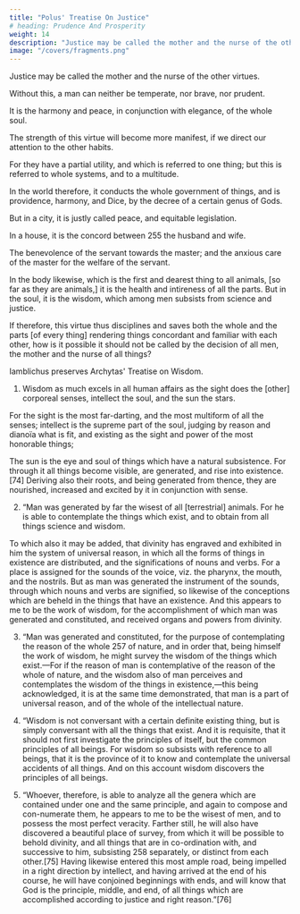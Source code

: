 ```yaml
---
title: "Polus' Treatise On Justice"
# heading: Prudence And Prosperity
weight: 14
description: "Justice may be called the mother and the nurse of the other virtues"
image: "/covers/fragments.png"
---
```



Justice may be called the mother and the nurse of the other virtues. 

Without this, a man can neither be temperate, nor brave, nor prudent. 

It is the harmony and peace, in conjunction with elegance, of the whole soul. 

The strength of this virtue will become more manifest, if we direct our attention to the other habits. 

For they have a partial utility, and which is referred to one thing; but this is referred to whole systems, and to a multitude. 

In the world therefore, it conducts the whole government of things, and is providence, harmony, and Dice, by the decree of a certain genus of Gods. 

But in a city, it is justly called peace, and equitable legislation. 

In a house, it is the concord between 255 the husband and wife.

The benevolence of the servant towards the master; and the anxious care of the master for the welfare of the servant. 

In the body likewise, which is the first and dearest thing to all animals, [so far as they are animals,] it is the health and intireness of all the parts. But in the soul, it is the wisdom, which among men subsists from science and justice. 

If therefore, this virtue thus disciplines and saves both the whole and the parts [of every thing] rendering things concordant and familiar with each other, how is it possible it should not be called by the decision of all men, the mother and the nurse of all things?

Iamblichus preserves Archytas' Treatise on Wisdom. <!--  are preserved by , in the 3rd Chapter of his Protreptics, or Exhortations to Philosophy. -->

<!-- Archytas therefore, in the beginning of his Treatise on Wisdom, exhorts to the possession of it as follows= -->

1. Wisdom as much excels in all human affairs as the sight does the [other] corporeal senses, intellect the soul, and the sun the stars. 

For the sight is the most far-darting, and the most multiform of all the senses; intellect is the supreme part of the soul, judging by reason and dianoïa what is fit, and existing as the sight and power of the most honorable things; 

The sun is the eye and soul of things which have a natural subsistence. For through it all things become visible, are generated, and rise into existence.[74] Deriving also their roots, and being generated from thence, they are nourished, increased and excited by it in conjunction with sense.


2. “Man was generated by far the wisest of all [terrestrial] animals. For he is able to contemplate the things which exist, and to obtain from all things science and wisdom. 

To which also it may be added, that divinity has engraved and exhibited in him the system of universal reason, in which all the forms of things in existence are distributed, and the significations of nouns and verbs. For a place is assigned for the sounds of the voice, viz. the pharynx, the mouth, and the nostrils. But as man was generated the instrument of the sounds, through which nouns and verbs are signified, so likewise of the conceptions which are beheld in the things that have an existence. And this appears to me to be the work of wisdom, for the accomplishment of which man was generated and constituted, and received organs and powers from divinity.

3. “Man was generated and constituted, for the purpose of contemplating the reason of the whole 257 of nature, and in order that, being himself the work of wisdom, he might survey the wisdom of the things which exist.—For if the reason of man is contemplative of the reason of the whole of nature, and the wisdom also of man perceives and contemplates the wisdom of the things in existence,—this being acknowledged, it is at the same time demonstrated, that man is a part of universal reason, and of the whole of the intellectual nature.

4. “Wisdom is not conversant with a certain definite existing thing, but is simply conversant with all the things that exist. And it is requisite, that it should not first investigate the principles of itself, but the common principles of all beings. For wisdom so subsists with reference to all beings, that it is the province of it to know and contemplate the universal accidents of all things. And on this account wisdom discovers the principles of all beings.

5. “Whoever, therefore, is able to analyze all the genera which are contained under one and the same principle, and again to compose and con-numerate them, he appears to me to be the wisest of men, and to possess the most perfect veracity. Farther still, he will also have discovered a beautiful place of survey, from which it will be possible to behold divinity, and all things that are in co-ordination with, and successive to him, subsisting 258 separately, or distinct from each other.[75] Having likewise entered this most ample road, being impelled in a right direction by intellect, and having arrived at the end of his course, he will have conjoined beginnings with ends, and will know that God is the principle, middle, and end, of all things which are accomplished according to justice and right reason.”[76]

